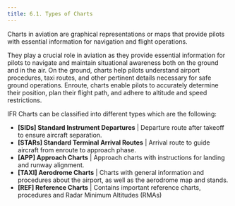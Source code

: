 ```yaml
---
title: 6.1. Types of Charts 
---
```

Charts in aviation are graphical representations or maps that provide pilots with essential information for navigation and flight operations.

They play a crucial role in aviation as they provide essential information for pilots to navigate and maintain situational awareness both on the ground and in the air. On the ground, charts help pilots understand airport procedures, taxi routes, and other pertinent details necessary for safe ground operations. Enroute, charts enable pilots to accurately determine their position, plan their flight path, and adhere to altitude and speed restrictions.

IFR Charts can be classified into different types which are the following:

- **[SIDs] Standard Instrument Departures** | Departure route after takeoff to ensure aircraft separation.
- **[STARs] Standard Terminal Arrival Routes** | Arrival route to guide aircraft from enroute to approach phase.
- **[APP] Approach Charts** | Approach charts with instructions for landing and runway alignment.
- **[TAXI] Aerodrome Charts** | Charts with general information and procedures about the airport, as well as the aerodrome map and stands.
- **[REF] Reference Charts** | Contains important reference charts, procedures and Radar Minimum Altitudes (RMAs)
